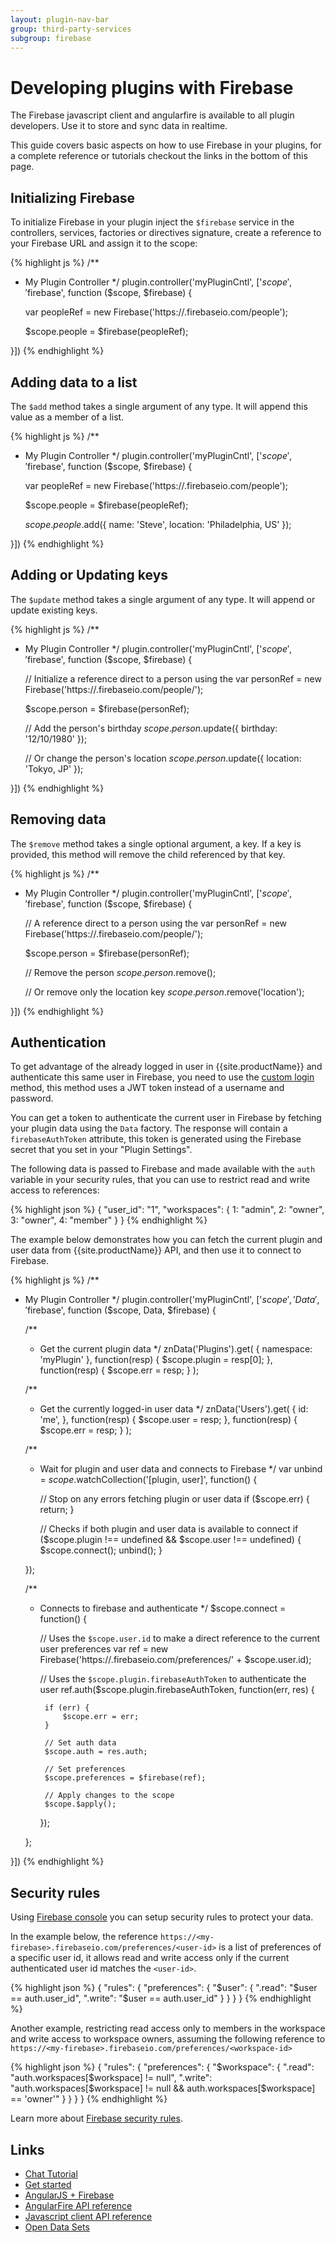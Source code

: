 ```yaml
---
layout: plugin-nav-bar
group: third-party-services
subgroup: firebase
---
```


# Developing plugins with Firebase

The Firebase javascript client and angularfire is available to all plugin developers. Use it to store and sync data in realtime.

This guide covers basic aspects on how to use Firebase in your plugins, for a complete reference or tutorials checkout the links in the bottom of this page.


## Initializing Firebase

To initialize Firebase in your plugin inject the `$firebase` service in the controllers, services, factories or directives signature, create a reference to your Firebase URL and assign it to the scope:

{% highlight js %}
/**
 * My Plugin Controller
 */
plugin.controller('myPluginCntl', ['$scope', '$firebase', function ($scope, $firebase) {
    
    var peopleRef = new Firebase('https://<my-firebase>.firebaseio.com/people');
    
    $scope.people = $firebase(peopleRef);
    
}])
{% endhighlight %}

## Adding data to a list

The `$add` method takes a single argument of any type. It will append this value as a member of a list.

{% highlight js %}
/**
 * My Plugin Controller
 */
plugin.controller('myPluginCntl', ['$scope', '$firebase', function ($scope, $firebase) {
    
    var peopleRef = new Firebase('https://<my-firebase>.firebaseio.com/people');
    
    $scope.people = $firebase(peopleRef);
    
    $scope.people.$add({
        name: 'Steve',
        location: 'Philadelphia, US'
    });
    
}])
{% endhighlight %}

## Adding or Updating keys

The `$update` method takes a single argument of any type. It will append or update existing keys.

{% highlight js %}
/**
 * My Plugin Controller
 */
plugin.controller('myPluginCntl', ['$scope', '$firebase', function ($scope, $firebase) {

    // Initialize a reference direct to a person using the <id>
    var personRef = new Firebase('https://<my-firebase>.firebaseio.com/people/<id>');

    $scope.person = $firebase(personRef);

    // Add the person's birthday
    $scope.person.$update({
        birthday: '12/10/1980'
    });
    
    // Or change the person's location
    $scope.person.$update({
        location: 'Tokyo, JP'
    });
    
    
}])
{% endhighlight %}

## Removing data

The `$remove` method takes a single optional argument, a key. If a key is provided, this method will remove the child referenced by that key.

{% highlight js %}
/**
 * My Plugin Controller
 */
plugin.controller('myPluginCntl', ['$scope', '$firebase', function ($scope, $firebase) {
    
    // A reference direct to a person using the <id>
    var personRef = new Firebase('https://<my-firebase>.firebaseio.com/people/<id>');
    
    $scope.person = $firebase(personRef); 
    
    // Remove the person
    $scope.person.$remove();
    
    // Or remove only the location key
    $scope.person.$remove('location');
    
}])
{% endhighlight %}

## Authentication

To get advantage of the already logged in user in {{site.productName}} and authenticate this same user in Firebase, you need to use the [custom login](https://www.firebase.com/docs/security/custom-login.html) method, this method uses a JWT token instead of a username and password.

You can get a token to authenticate the current user in Firebase by fetching your plugin data using the `Data` factory. The response will contain a `firebaseAuthToken` attribute, this token is generated using the Firebase secret that you set in your "Plugin Settings". 

The following data is passed to Firebase and made available with the `auth` variable in your security rules, that you can use to restrict read and write access to references: 

{% highlight json %}
{
    "user_id": "1",
    "workspaces": {
        1: "admin",
        2: "owner",
        3: "owner",
        4: "member"
    }
}
{% endhighlight %}

The example below demonstrates how you can fetch the current plugin and user data from {{site.productName}} API, and then use it to connect to Firebase.

{% highlight js %}
/**
 * My Plugin Controller
 */
plugin.controller('myPluginCntl', ['$scope', 'Data', '$firebase', function ($scope, Data,  $firebase) {

    /**
     * Get the current plugin data
     */
    znData('Plugins').get(
        {
            namespace: 'myPlugin'
        },
        function(resp) {
            $scope.plugin = resp[0];
        },
        function(resp) {
            $scope.err = resp;
        }
    );
    
    /**
     * Get the currently logged-in user data
     */
    znData('Users').get(
        {
            id: 'me',
        },
        function(resp) {
            $scope.user = resp;
        },
        function(resp) {
            $scope.err = resp;
        }
    );
    
    /**
     * Wait for plugin and user data and connects to Firebase
     */
    var unbind = $scope.$watchCollection('[plugin, user]', function() {
    
        // Stop on any errors fetching plugin or user data
        if ($scope.err) {
            return;
        }
        
        // Checks if both plugin and user data is available to connect
        if ($scope.plugin !== undefined && $scope.user !== undefined) {
            $scope.connect();
            unbind();
        }

    });
    
    /**
     * Connects to firebase and authenticate
     */
    $scope.connect = function() {
    
        // Uses the `$scope.user.id` to make a direct reference to the current user preferences
        var ref = new Firebase('https://<my-firebase>.firebaseio.com/preferences/' + $scope.user.id);
        
        // Uses the `$scope.plugin.firebaseAuthToken` to authenticate the user
        ref.auth($scope.plugin.firebaseAuthToken, function(err, res) {
            
            if (err) {
                $scope.err = err;
            }
            
            // Set auth data
            $scope.auth = res.auth;
            
            // Set preferences
            $scope.preferences = $firebase(ref);
            
            // Apply changes to the scope
            $scope.$apply();
            
        });
    
    };
    
}])
{% endhighlight %}

## Security rules

Using [Firebase console](https://www.firebase.com/account/) you can setup security rules to protect your data.

In the example below, the reference `https://<my-firebase>.firebaseio.com/preferences/<user-id>` is a list of preferences of a specific user id, it allows read and write access only if the current authenticated user id matches the `<user-id>`.

{% highlight json %}
{
    "rules": {
        "preferences": {
            "$user": {
                ".read": "$user == auth.user_id",
                ".write": "$user == auth.user_id"
            }
        }
    }
}
{% endhighlight %}

Another example, restricting read access only to members in the workspace and write access to workspace owners, assuming the following reference to `https://<my-firebase>.firebaseio.com/preferences/<workspace-id>`

{% highlight json %}
{
    "rules": {
        "preferences": {
            "$workspace": {
                ".read": "auth.workspaces[$workspace] != null",
                ".write": "auth.workspaces[$workspace] != null && auth.workspaces[$workspace] == 'owner'"
            }
        }
    }
}
{% endhighlight %}


Learn more about [Firebase security rules](https://www.firebase.com/docs/security/rule-types/index.html).

## Links

* [Chat Tutorial]({{site.baseurl}}/js-api/tutorials/building-a-chat-plugin.html)
* [Get started](https://www.firebase.com/how-it-works.html)
* [AngularJS + Firebase](https://www.firebase.com/quickstart/angularjs.html)
* [AngularFire API reference](https://www.firebase.com/docs/angular/reference.html)
* [Javascript client API reference](https://www.firebase.com/docs/javascript/firebase/index.html)
* [Open Data Sets](https://www.firebase.com/docs/data/index.html)